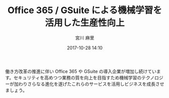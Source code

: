 ﻿---
title: Office 365 / GSuite による機械学習を活用した生産性向上
description: "Office 365 / GSuite による機械学習を活用した生産性向上"
date: 2017-10-28 14:10
sessionlevel: 50
author: 宮川 麻里
category: sessions
---
働き方改革の推進に伴い Office 365 や GSuite の導入企業が増加し続けています。セキュリティを高めつつ業務の質を向上を目指すため機械学習のテクノロジーが加わりさらなる進化を遂げたこれらのサービスを活用しビジネスを成長させましょう。
